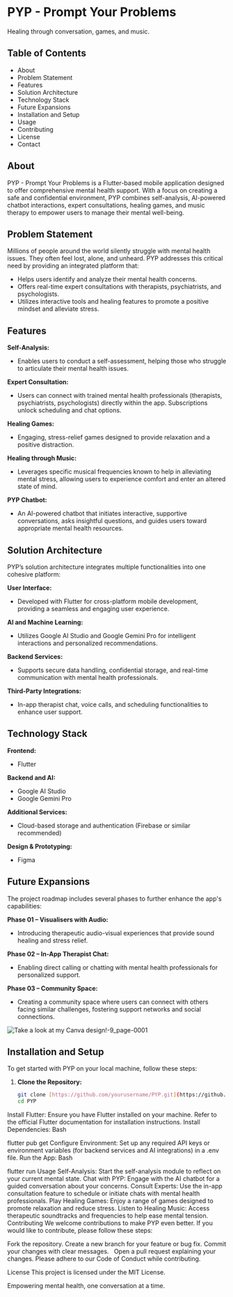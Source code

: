 # PYP - Prompt Your Problems

Healing through conversation, games, and music.

## Table of Contents
- About
- Problem Statement
- Features
- Solution Architecture
- Technology Stack
- Future Expansions
- Installation and Setup
- Usage
- Contributing
- License
- Contact

## About
PYP - Prompt Your Problems is a Flutter-based mobile application designed to offer comprehensive mental health support. With a focus on creating a safe and confidential environment, PYP combines self-analysis, AI-powered chatbot interactions, expert consultations, healing games, and music therapy to empower users to manage their mental well-being.

## Problem Statement
Millions of people around the world silently struggle with mental health issues. They often feel lost, alone, and unheard. PYP addresses this critical need by providing an integrated platform that:

- Helps users identify and analyze their mental health concerns.
- Offers real-time expert consultations with therapists, psychiatrists, and psychologists.
- Utilizes interactive tools and healing features to promote a positive mindset and alleviate stress.

## Features
**Self-Analysis:**
- Enables users to conduct a self-assessment, helping those who struggle to articulate their mental health issues.

**Expert Consultation:**
- Users can connect with trained mental health professionals (therapists, psychiatrists, psychologists) directly within the app. Subscriptions unlock scheduling and chat options.

**Healing Games:**
- Engaging, stress-relief games designed to provide relaxation and a positive distraction.

**Healing through Music:**
- Leverages specific musical frequencies known to help in alleviating mental stress, allowing users to experience comfort and enter an altered state of mind.

**PYP Chatbot:**
- An AI-powered chatbot that initiates interactive, supportive conversations, asks insightful questions, and guides users toward appropriate mental health resources.

## Solution Architecture
PYP’s solution architecture integrates multiple functionalities into one cohesive platform:

**User Interface:**
- Developed with Flutter for cross-platform mobile development, providing a seamless and engaging user experience.

**AI and Machine Learning:**
- Utilizes Google AI Studio and Google Gemini Pro for intelligent interactions and personalized recommendations.

**Backend Services:**
- Supports secure data handling, confidential storage, and real-time communication with mental health professionals.

**Third-Party Integrations:**
- In-app therapist chat, voice calls, and scheduling functionalities to enhance user support.

## Technology Stack
**Frontend:**
- Flutter

**Backend and AI:**
- Google AI Studio
- Google Gemini Pro

**Additional Services:**
- Cloud-based storage and authentication (Firebase or similar recommended)

**Design & Prototyping:**
- Figma

## Future Expansions
The project roadmap includes several phases to further enhance the app's capabilities:

**Phase 01 – Visualisers with Audio:**
- Introducing therapeutic audio-visual experiences that provide sound healing and stress relief.

**Phase 02 – In-App Therapist Chat:**
- Enabling direct calling or chatting with mental health professionals for personalized support.

**Phase 03 – Community Space:**
- Creating a community space where users can connect with others facing similar challenges, fostering support networks and social connections.


![Take a look at my Canva design!-9_page-0001](https://github.com/user-attachments/assets/d6901ea2-1740-4c1e-b4db-6f9fbd922f0e)

## Installation and Setup
To get started with PYP on your local machine, follow these steps:

1. **Clone the Repository:**
   ```bash
   git clone [https://github.com/yourusername/PYP.git](https://github.com/yourusername/PYP.git)
   cd PYP
Install Flutter:
Ensure you have Flutter installed on your machine. Refer to the official Flutter documentation for installation instructions.
Install Dependencies:
Bash

flutter pub get
Configure Environment:
Set up any required API keys or environment variables (for backend services and AI integrations) in a .env file.
Run the App:
Bash

flutter run
Usage
Self-Analysis: Start the self-analysis module to reflect on your current mental state.
Chat with PYP: Engage with the AI chatbot for a guided conversation about your concerns.
Consult Experts: Use the in-app consultation feature to schedule or initiate chats with mental health professionals.
Play Healing Games: Enjoy a range of games designed to promote relaxation and reduce stress.
Listen to Healing Music: Access therapeutic soundtracks and frequencies to help ease mental tension.
Contributing
We welcome contributions to make PYP even better. If you would like to contribute, please follow these steps:

Fork the repository.
Create a new branch for your feature or bug fix.
Commit your changes with clear messages.   
Open a pull request explaining your changes.
Please adhere to our Code of Conduct while contributing.

License
This project is licensed under the MIT License.

Empowering mental health, one conversation at a time.
